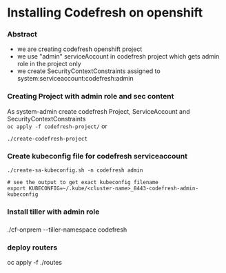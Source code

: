 # Installing Codefresh on openshift

### Abstract
* we are creating codefresh openshift project 
* we use "admin" serviceAccount in codefresh project which gets admin role in the project only
* we create SecurityContextConstraints assigned to system:serviceaccount:codefresh:admin

### Creating Project with admin role and sec content
As system-admin create codefresh Project, ServiceAccount and SecurityContextConstraints  
`oc apply -f codefresh-project/`
or 
```
./create-codefresh-project
```

### Create kubeconfig file for codefresh serviceaccount
```
./create-sa-kubeconfig.sh -n codefresh admin

# see the output to get exact kubeconfig filename
export KUBECONFIG=~/.kube/<cluster-name>_8443-codefresh-admin-kubeconfig
```

### Install tiller with admin role
###
 ./cf-onprem --tiller-namespace codefresh

### deploy routers
oc apply -f ./routes



